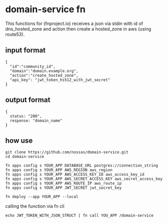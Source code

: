 # domain-service fn

This functions for (fnproject.io) receives a json via stdin with id of dns_hosted_zone and action then create a hosted_zone in aws (using route53).

## input format
```
{
  "id":"community_id",
  "domain":"domain.example.org",
  "action":"create_hosted_zone",
  "api_key": "jwt_token_hs512_with_jwt_secret"
}
```


## output format
```
{
  status: "200",
  response: "domain_name"
}
```


## how use

```
git clone https://github.com/nossas/domain-service.git
cd domain-service

fn apps config s YOUR_APP DATABASE_URL postgres://connection_string
fn apps config s YOUR_APP AWS_REGION aws_region
fn apps config s YOUR_APP AWS_ACCESS_KEY_ID aws_access_key_id
fn apps config s YOUR_APP AWS_SECRET_ACCESS_KEY aws_secret_access_key
fn apps config s YOUR_APP AWS_ROUTE_IP aws_route_ip
fn apps config s YOUR_APP JWT_SECRET jwt_secret_key

fn deploy --app YOUR_APP --local
```

calling the function via fn cli
```
echo JWT_TOKEN_WITH_JSON_STRUCT | fn call YOU_APP /domain-service
```


